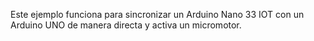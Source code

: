 Este ejemplo funciona para sincronizar un Arduino Nano 33 IOT con un Arduino UNO de manera directa y activa un micromotor.
